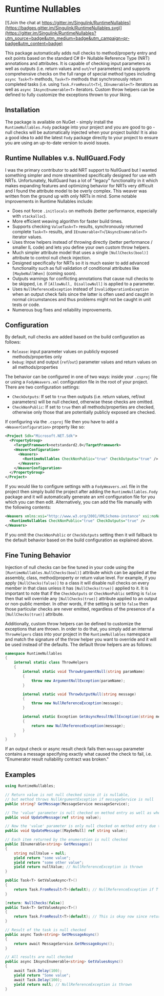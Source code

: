 # Runtime Nullables

[![Join the chat at https://gitter.im/Singulink/RuntimeNullables](https://badges.gitter.im/Singulink/RuntimeNullables.svg)](https://gitter.im/Singulink/RuntimeNullables?utm_source=badge&utm_medium=badge&utm_campaign=pr-badge&utm_content=badge)

This package automatically adds null checks to method/property entry and exit points based on the standard C# 8+ Nullable Reference Type (NRT) annotations and attributes. It is capable of checking input parameters as well as outputs (i.e. return values and `out`/`ref` parameters) and supports comprehensive checks on the full range of special method types including `async Task<T>` methods, `Task<T>` methods that synchronously return completed tasks (i.e. using `Task.FromResult<T>`), `IEnumerable<T>` iterators as well as `async IAsyncEnumerable<T>` iterators. Custom throw helpers can be defined to fully customize the exceptions thrown to your liking.

## Installation

The package is available on NuGet - simply install the `RuntimeNullables.Fody` package into your project and you are good to go - null checks will be automatically injected when your project builds! It is also a good idea to add the latest `Fody` package directly to your project to ensure you are using an up-to-date version to avoid issues.

## Runtime Nullables v.s. NullGuard.Fody

I was the primary contributor to add NRT support to NullGuard but I wanted something simpler and more streamlined specifically designed for use with NRTs. Unfortunately, NullGuard has a lot of "legacy" functionality in it which makes expanding features and optimizing behavior for NRTs very difficult and I found the attribute model to be overly complex. This weaver was written from the ground up with only NRTs in mind. Some notable improvements in Runtime Nullables include:

- Does not force `.initlocals` on methods (better performance, especially with `stackalloc`).
- More efficient weaving algorithm for faster build times.
- Supports checking `ValueTask<T>` results, synchronously returned complete `Task<T>` results, and `IEnumerable<T>`/`IAsyncEnumerable<T>` iterator values.
- Uses throw helpers instead of throwing directly (better performance / smaller IL code) and lets you define your own custom throw helpers.
- Much simpler attribute model that uses a single `[NullChecks(bool)]` attribute to control null check injection.
- Designed specifically for NRTs so it is much easier to add advanced functionality such as full validation of conditional attributes like `[MaybeNullWhen]` (coming soon).
- Outputs warnings for conflicting annotations that cause null checks to be skipped, i.e. if `[AllowNull, DisallowNull]` is applied to a parameter.
- Uses `NullReferenceException` instead of `InvalidOperationException` when an output check fails since the latter is often used and caught in normal circumstances and thus problems might not be caught in unit tests or code.
- Numerous bug fixes and reliability improvements.

## Configuration

By default, null checks are added based on the build configuration as follows:
- `Release`: input parameter values on publicly exposed methods/properties only
- `Debug`: input and output (`ref`/`out`) parameter values and return values on all methods/properties

The behavior can be configured in one of two ways: inside your `.csproj` file or using a `FodyWeavers.xml` configuration file in the root of your project. There are two configuration settings:

- `CheckOutputs`: If set to `true` then outputs (i.e. return values, ref/out parameters) will be null checked, otherwise these checks are omitted.
- `CheckNonPublic`: If set to `true` then all methods/properties are checked, otherwise only those that are potentially publicly exposed are checked.

If configuring via the `.csproj` file then you have to add a `<WeaverConfiguration>` property like so:

```xml
<Project Sdk="Microsoft.NET.Sdk">
  <PropertyGroup>
    <TargetFramework>netstandard2.0</TargetFramework>
    <WeaverConfiguration>
      <Weavers>
        <RuntimeNullables CheckNonPublic="true" CheckOutputs="true" />
      </Weavers>
    </WeaverConfiguration>
  </PropertyGroup>
</Project>
```

If you would like to configure settings with a `FodyWeavers.xml` file in the project then simply build the project after adding the `RuntimeNullables.Fody` package and it will automatically generate an xml configuration file for you which you can then edit. Alternatively, you can add the file manually with the following contents:

```xml
<Weavers xmlns:xsi="http://www.w3.org/2001/XMLSchema-instance" xsi:noNamespaceSchemaLocation="FodyWeavers.xsd">
  <RuntimeNullables CheckNonPublic="true" CheckOutputs="true" />
</Weavers>
```

If you omit the `CheckNonPublic` or `CheckOutputs` setting then it will fallback to the default behavior based on the build configuration as explained above.

## Fine Tuning Behavior

Injection of null checks can be fine tuned in your code using the `[RuntimeNullables.NullChecks(bool)]` attribute which can be applied at the assembly, class, method/property or return value level. For example, if you apply `[NullChecks(false)]` to a class it will disable null checks on every member in that class unless it has `[NullChecks(true)]` applied to it. It is important to note that if the `CheckOutputs` or `CheckNonPublic` setting is `false` then that will override any `[NullChecks(true)]` attribute applied to an output or non-public member. In other words, if the setting is set to `false` then those particular checks are never emitted, regardless of the presence of a `[NullChecks(true)]` attribute.

Additionally, custom throw helpers can be defined to customize the exceptions that are thrown. In order to do that, you simply add an internal `ThrowHelpers` class into your project in the `RuntimeNullables` namespace and match the signature of the throw helper you want to override and it will be used instead of the defaults. The default throw helpers are as follows:

```c#
namespace RuntimeNullables
{
	internal static class ThrowHelpers
	{
		internal static void ThrowArgumentNull(string paramName)
		{
			throw new ArgumentNullException(paramName);
		}

		internal static void ThrowOutputNull(string message)
		{
			throw new NullReferenceException(message);
		}

		internal static Exception GetAsyncResultNullException(string message)
		{
			return new NullReferenceException(message);
		}
	}
}
```

If an output check or async result check fails then `message` parameter contains a message specifying exactly what caused the check to fail, i.e. "Enumerator result nullability contract was broken."

## Examples

```C#
using RuntimeNullables;

// Return value is not null checked since it is nullable,
// but method throws NullArgumentException if messageService is null
public string? GetMessage(MessageService messageService);

// The 'value' parameter is null checked on method entry as well as when the method exits since it is a ref
public void UpdateMessage(ref string value);

// Now the 'value' parameter is only null checked on method entry due to the [MaybeNull] annotation
public void UpdateMessage([MaybeNull] ref string value);

// Each item returned by the enumeration is null checked
public IEnumerable<string> GetMessages()
{
    string nullValue = null;
    yield return "some value";
    yield return "some other value";
    yield return nullValue; // NullReferenceException is thrown
}

public Task<T> GetValueAsync<T>()
{
    return Task.FromResult<T>(default); // NullReferenceException if T is a reference type
}

[return: NullChecks(false)]
public Task<T> GetValueAsync<T>()
{
    return Task.FromResult<T>(default); // This is okay now since return value null checks are disabled
}

// Result of the task is null checked
public async Task<string> GetMessageAsync()
{
    return await MessageService.GetMessageAsync();
}

// All results are null checked
public async IAsyncEnumerable<string> GetValuesAsync()
{
    await Task.Delay(100);
    yield return "Some value";
    await Task.Delay(100);
    yield return null; // NullReferenceException is thrown
}
```
